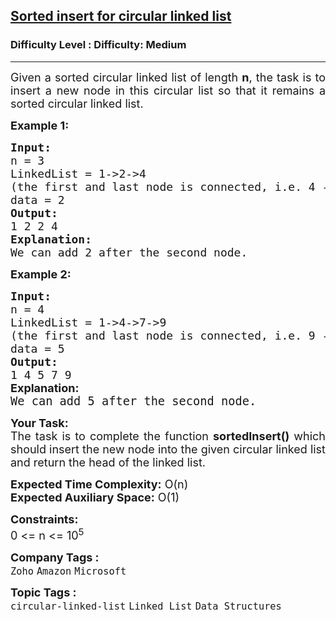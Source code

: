<h2><a href="https://www.geeksforgeeks.org/problems/sorted-insert-for-circular-linked-list/1?page=2&category=Linked%20List&sortBy=submissions">Sorted insert for circular linked list</a></h2><h3>Difficulty Level : Difficulty: Medium</h3><hr><div class="problems_problem_content__Xm_eO"><p style="text-align: justify;"><span style="font-size: 18px;">Given a sorted circular linked list of length <strong>n</strong>, the task is to insert a new node in this circular list so that it remains a sorted circular linked list.</span></p>
<p style="text-align: justify;"><span style="font-size: 18px;"><strong>Example 1:</strong></span></p>
<pre style="text-align: justify;"><span style="font-size: 18px;"><strong>Input:
</strong>n = 3<br>LinkedList = 1-&gt;2-&gt;4
(the first and last node is connected, i.e. 4 --&gt; 1)
data = 2
<strong>Output: <br></strong>1 2 2 4<br><strong>Explanation:<br></strong>We can add 2 after the second node.</span></pre>
<p style="text-align: justify;"><span style="font-size: 18px;"><strong>Example 2:</strong></span></p>
<pre style="text-align: justify;"><span style="font-size: 18px;"><strong>Input:
</strong>n = 4<br>LinkedList = 1-&gt;4-&gt;7-&gt;9
(the first and last node is connected, i.e. 9 --&gt; 1)
data = 5
<strong>Output: <br></strong>1 4 5 7 9<br></span><strong style="font-size: 18px; font-family: -apple-system, BlinkMacSystemFont, 'Segoe UI', Roboto, Oxygen, Ubuntu, Cantarell, 'Open Sans', 'Helvetica Neue', sans-serif;">Explanation:<br></strong><span style="font-size: 14pt;">We can add 5 after the second node.</span></pre>
<p style="text-align: justify;"><span style="font-size: 18px;"><strong>Your Task:</strong><br>The task is to complete the function&nbsp;<strong>sortedInsert()</strong> which should insert the new node into the given circular linked list and return the head of the linked list.</span></p>
<p><span style="font-size: 18px;"><strong>Expected Time Complexity:</strong> O(n)<br><strong>Expected Auxiliary Space:</strong>&nbsp;O(1)</span></p>
<p style="text-align: justify;"><span style="font-size: 18px;"><strong>Constraints:</strong><br>0 &lt;= n &lt;= 10<sup>5</sup></span></p></div><p><span style=font-size:18px><strong>Company Tags : </strong><br><code>Zoho</code>&nbsp;<code>Amazon</code>&nbsp;<code>Microsoft</code>&nbsp;<br><p><span style=font-size:18px><strong>Topic Tags : </strong><br><code>circular-linked-list</code>&nbsp;<code>Linked List</code>&nbsp;<code>Data Structures</code>&nbsp;